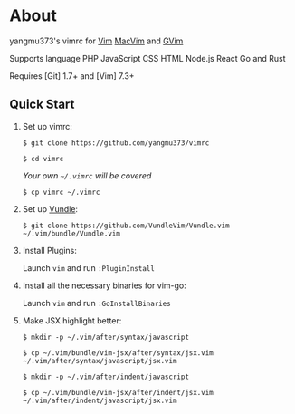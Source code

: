 # About

yangmu373's vimrc for [Vim](http://www.vim.org) [MacVim](https://github.com/macvim-dev/macvim) and [GVim](http://www.vim.org)

Supports language PHP JavaScript CSS HTML Node.js React Go and Rust

Requires [Git] 1.7+ and [Vim] 7.3+

## Quick Start

1. Set up vimrc:

   `$ git clone https://github.com/yangmu373/vimrc`

   `$ cd vimrc`

   *Your own `~/.vimrc` will be covered*

   `$ cp vimrc ~/.vimrc`

2. Set up [Vundle](https://github.com/VundleVim/Vundle.vim):

   `$ git clone https://github.com/VundleVim/Vundle.vim ~/.vim/bundle/Vundle.vim`

3. Install Plugins:

   Launch `vim` and run `:PluginInstall`

4. Install all the necessary binaries for vim-go:

   Launch `vim` and run `:GoInstallBinaries`

5. Make JSX highlight better:

   `$ mkdir -p ~/.vim/after/syntax/javascript`

   `$ cp ~/.vim/bundle/vim-jsx/after/syntax/jsx.vim ~/.vim/after/syntax/javascript/jsx.vim`

   `$ mkdir -p ~/.vim/after/indent/javascript`

   `$ cp ~/.vim/bundle/vim-jsx/after/indent/jsx.vim ~/.vim/after/indent/javascript/jsx.vim`
